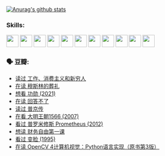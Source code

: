 
[![Anurag's github stats](https://github-readme-stats.vercel.app/api?username=w940853815)](https://github.com/anuraghazra/github-readme-stats)

### Skills:

<code><img height="32" src="https://cdn.jsdelivr.net/npm/simple-icons@v5/icons/python.svg"></code>
<code><img height="32" src="https://cdn.jsdelivr.net/npm/simple-icons@v5/icons/javascript.svg"></code>
<code><img height="32" src="https://cdn.jsdelivr.net/npm/simple-icons@v5/icons/django.svg"></code>
<code><img height="32" src="https://cdn.jsdelivr.net/npm/simple-icons@v5/icons/flask.svg"></code>
<code><img height="32" src="https://cdn.jsdelivr.net/npm/simple-icons@v5/icons/vuetify.svg"></code>
<code><img height="32" src="https://cdn.jsdelivr.net/npm/simple-icons@v5/icons/git.svg"></code>
<code><img height="32" src="https://cdn.jsdelivr.net/npm/simple-icons@v5/icons/docker.svg"></code>
<code><img height="32" src="https://cdn.jsdelivr.net/npm/simple-icons@v5/icons/postgresql.svg"></code>
<code><img height="32" src="https://cdn.jsdelivr.net/npm/simple-icons@v5/icons/elasticsearch.svg"></code>
<code><img height="32" src="https://cdn.jsdelivr.net/npm/simple-icons@v5/icons/macos.svg"></code>
<code><img height="32" src="https://cdn.jsdelivr.net/npm/simple-icons@v5/icons/linux.svg"></code>

### 🗣 豆瓣:

<!-- DOUBAN-ACTIVITIES:START -->
- [读过 工作、消费主义和新穷人](https://www.douban.com/people/136069238/status/3803834644/?_i=47830916)
- [在读 穆斯林的葬礼](https://www.douban.com/people/136069238/status/3802824932/?_i=47830916)
- [想看 功勋‎ (2021)](https://www.douban.com/people/136069238/status/3802127044/?_i=47830916)
- [在读 回答不了](https://www.douban.com/people/136069238/status/3802078489/?_i=47830916)
- [读过 普京传](https://www.douban.com/people/136069238/status/3802076688/?_i=47830916)
- [在看 大明王朝1566‎ (2007)](https://www.douban.com/people/136069238/status/3800275133/?_i=47830916)
- [看过 普罗米修斯 Prometheus‎ (2012)](https://www.douban.com/people/136069238/status/3795487470/?_i=47830916)
- [想读 财务自由第一课](https://www.douban.com/people/136069238/status/3794955007/?_i=47830916)
- [看过 变脸‎ (1995)](https://www.douban.com/people/136069238/status/3794210254/?_i=47830916)
- [在读 OpenCV 4计算机视觉：Python语言实现（原书第3版）](https://www.douban.com/people/136069238/status/3794059733/?_i=47830916)
<!-- DOUBAN-ACTIVITIES:END -->
<!--
**w940853815/w940853815** is a ✨ _special_ ✨ repository because its `README.md` (this file) appears on your GitHub profile.

Here are some ideas to get you started:

- 🔭 I’m currently working on ...
- 🌱 I’m currently learning ...
- 👯 I’m looking to collaborate on ...
- 🤔 I’m looking for help with ...
- 💬 Ask me about ...
- 📫 How to reach me: ...
- 😄 Pronouns: ...
- ⚡ Fun fact: ...
-->
